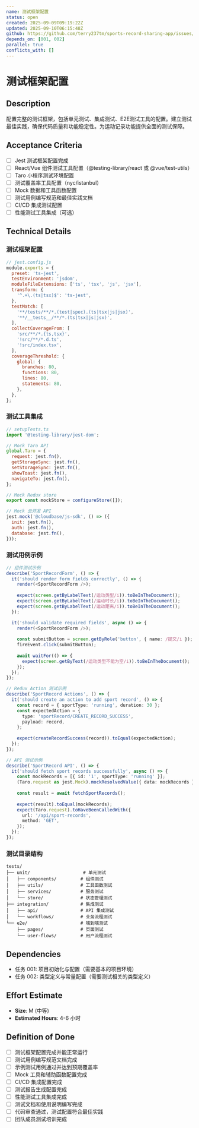 ```yaml
---
name: 测试框架配置
status: open
created: 2025-09-09T09:19:22Z
updated: 2025-09-10T06:15:48Z
github: https://github.com/terry237tm/sports-record-sharing-app/issues/7
depends_on: [001, 002]
parallel: true
conflicts_with: []
---
```


# 测试框架配置

## Description
配置完整的测试框架，包括单元测试、集成测试、E2E测试工具的配置。建立测试最佳实践，确保代码质量和功能稳定性。为运动记录功能提供全面的测试保障。

## Acceptance Criteria
- [ ] Jest 测试框架配置完成
- [ ] React/Vue 组件测试工具配置（@testing-library/react 或 @vue/test-utils）
- [ ] Taro 小程序测试环境配置
- [ ] 测试覆盖率工具配置（nyc/istanbul）
- [ ] Mock 数据和工具函数配置
- [ ] 测试用例编写规范和最佳实践文档
- [ ] CI/CD 集成测试配置
- [ ] 性能测试工具集成（可选）

## Technical Details

### 测试框架配置
```javascript
// jest.config.js
module.exports = {
  preset: 'ts-jest',
  testEnvironment: 'jsdom',
  moduleFileExtensions: ['ts', 'tsx', 'js', 'jsx'],
  transform: {
    '^.+\.(ts|tsx)$': 'ts-jest',
  },
  testMatch: [
    '**/tests/**/*.(test|spec).(ts|tsx|js|jsx)',
    '**/__tests__/**/*.(ts|tsx|js|jsx)',
  ],
  collectCoverageFrom: [
    'src/**/*.{ts,tsx}',
    '!src/**/*.d.ts',
    '!src/index.tsx',
  ],
  coverageThreshold: {
    global: {
      branches: 80,
      functions: 80,
      lines: 80,
      statements: 80,
    },
  },
};
```

### 测试工具集成
```javascript
// setupTests.ts
import '@testing-library/jest-dom';

// Mock Taro API
global.Taro = {
  request: jest.fn(),
  getStorageSync: jest.fn(),
  setStorageSync: jest.fn(),
  showToast: jest.fn(),
  navigateTo: jest.fn(),
};

// Mock Redux store
export const mockStore = configureStore([]);

// Mock 云开发 API
jest.mock('@cloudbase/js-sdk', () => ({
  init: jest.fn(),
  auth: jest.fn(),
  database: jest.fn(),
}));
```

### 测试用例示例
```typescript
// 组件测试示例
describe('SportRecordForm', () => {
  it('should render form fields correctly', () => {
    render(<SportRecordForm />);
    
    expect(screen.getByLabelText(/运动类型/i)).toBeInTheDocument();
    expect(screen.getByLabelText(/运动时长/i)).toBeInTheDocument();
    expect(screen.getByLabelText(/运动距离/i)).toBeInTheDocument();
  });

  it('should validate required fields', async () => {
    render(<SportRecordForm />);
    
    const submitButton = screen.getByRole('button', { name: /提交/i });
    fireEvent.click(submitButton);
    
    await waitFor(() => {
      expect(screen.getByText(/运动类型不能为空/i)).toBeInTheDocument();
    });
  });
});

// Redux Action 测试示例
describe('SportRecord Actions', () => {
  it('should create an action to add sport record', () => {
    const record = { sportType: 'running', duration: 30 };
    const expectedAction = {
      type: 'sportRecord/CREATE_RECORD_SUCCESS',
      payload: record,
    };
    
    expect(createRecordSuccess(record)).toEqual(expectedAction);
  });
});

// API 测试示例
describe('SportRecord API', () => {
  it('should fetch sport records successfully', async () => {
    const mockRecords = [{ id: '1', sportType: 'running' }];
    (Taro.request as jest.Mock).mockResolvedValue({ data: mockRecords });
    
    const result = await fetchSportRecords();
    
    expect(result).toEqual(mockRecords);
    expect(Taro.request).toHaveBeenCalledWith({
      url: '/api/sport-records',
      method: 'GET',
    });
  });
});
```

### 测试目录结构
```
tests/
├── unit/                    # 单元测试
│   ├── components/         # 组件测试
│   ├── utils/              # 工具函数测试
│   ├── services/           # 服务测试
│   └── store/              # 状态管理测试
├── integration/            # 集成测试
│   ├── api/                # API 集成测试
│   └── workflows/          # 业务流程测试
└── e2e/                    # 端到端测试
    ├── pages/              # 页面测试
    └── user-flows/         # 用户流程测试
```

## Dependencies
- 任务 001: 项目初始化与配置（需要基本的项目环境）
- 任务 002: 类型定义与常量配置（需要测试相关的类型定义）

## Effort Estimate
- **Size**: M (中等)
- **Estimated Hours**: 4-6 小时

## Definition of Done
- [ ] 测试框架配置完成并能正常运行
- [ ] 测试用例编写规范文档完成
- [ ] 示例测试用例通过并达到预期覆盖率
- [ ] Mock 工具和辅助函数配置完成
- [ ] CI/CD 集成配置完成
- [ ] 测试报告生成配置完成
- [ ] 性能测试工具集成完成
- [ ] 测试文档和使用说明编写完成
- [ ] 代码审查通过，测试配置符合最佳实践
- [ ] 团队成员测试培训完成
